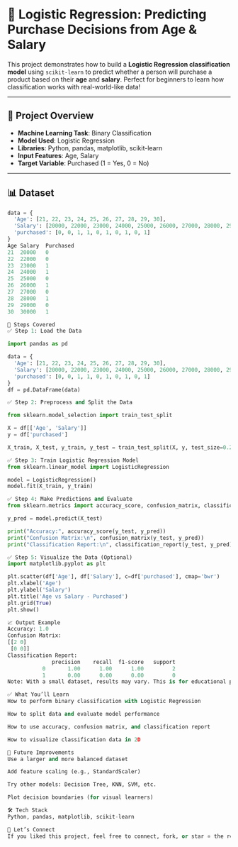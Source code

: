 # 🤖 Logistic Regression: Predicting Purchase Decisions from Age & Salary

This project demonstrates how to build a **Logistic Regression classification model** using `scikit-learn` to predict whether a person will purchase a product based on their **age** and **salary**. Perfect for beginners to learn how classification works with real-world-like data!

---

## 📌 Project Overview

- **Machine Learning Task**: Binary Classification
- **Model Used**: Logistic Regression
- **Libraries**: Python, pandas, matplotlib, scikit-learn
- **Input Features**: Age, Salary
- **Target Variable**: Purchased (1 = Yes, 0 = No)

---

## 📊 Dataset

```python
data = {
  'Age': [21, 22, 23, 24, 25, 26, 27, 28, 29, 30],
  'Salary': [20000, 22000, 23000, 24000, 25000, 26000, 27000, 28000, 29000, 30000],
  'purchased': [0, 0, 1, 1, 0, 1, 0, 1, 0, 1]
}
Age	Salary	Purchased
21	20000	0
22	22000	0
23	23000	1
24	24000	1
25	25000	0
26	26000	1
27	27000	0
28	28000	1
29	29000	0
30	30000	1

🔧 Steps Covered
✅ Step 1: Load the Data

import pandas as pd

data = {
  'Age': [21, 22, 23, 24, 25, 26, 27, 28, 29, 30],
  'Salary': [20000, 22000, 23000, 24000, 25000, 26000, 27000, 28000, 29000, 30000],
  'purchased': [0, 0, 1, 1, 0, 1, 0, 1, 0, 1]
}
df = pd.DataFrame(data)

✅ Step 2: Preprocess and Split the Data

from sklearn.model_selection import train_test_split

X = df[['Age', 'Salary']]
y = df['purchased']

X_train, X_test, y_train, y_test = train_test_split(X, y, test_size=0.2, random_state=42)

✅ Step 3: Train Logistic Regression Model
from sklearn.linear_model import LogisticRegression

model = LogisticRegression()
model.fit(X_train, y_train)

✅ Step 4: Make Predictions and Evaluate
from sklearn.metrics import accuracy_score, confusion_matrix, classification_report

y_pred = model.predict(X_test)

print("Accuracy:", accuracy_score(y_test, y_pred))
print("Confusion Matrix:\n", confusion_matrix(y_test, y_pred))
print("Classification Report:\n", classification_report(y_test, y_pred))

✅ Step 5: Visualize the Data (Optional)
import matplotlib.pyplot as plt

plt.scatter(df['Age'], df['Salary'], c=df['purchased'], cmap='bwr')
plt.xlabel('Age')
plt.ylabel('Salary')
plt.title('Age vs Salary - Purchased')
plt.grid(True)
plt.show()

📈 Output Example
Accuracy: 1.0
Confusion Matrix:
[[2 0]
 [0 0]]
Classification Report:
              precision    recall  f1-score   support
           0       1.00      1.00      1.00         2
           1       0.00      0.00      0.00         0
Note: With a small dataset, results may vary. This is for educational purpose.

✅ What You’ll Learn
How to perform binary classification with Logistic Regression

How to split data and evaluate model performance

How to use accuracy, confusion matrix, and classification report

How to visualize classification data in 2D

🚀 Future Improvements
Use a larger and more balanced dataset

Add feature scaling (e.g., StandardScaler)

Try other models: Decision Tree, KNN, SVM, etc.

Plot decision boundaries (for visual learners)

🛠 Tech Stack
Python, pandas, matplotlib, scikit-learn

🙌 Let’s Connect
If you liked this project, feel free to connect, fork, or star ⭐ the repo!

